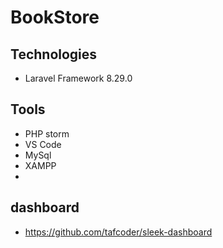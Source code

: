 # BookStore

## Technologies

- Laravel Framework 8.29.0

## Tools

- PHP storm
- VS Code
- MySql
- XAMPP
- 
## dashboard

- https://github.com/tafcoder/sleek-dashboard
